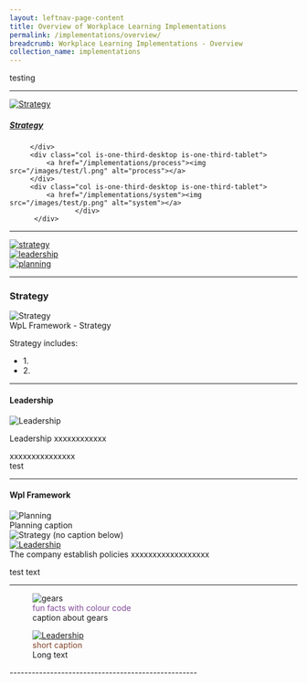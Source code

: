 ```yaml
---
layout: leftnav-page-content
title: Overview of Workplace Learning Implementations
permalink: /implementations/overview/
breadcrumb: Workplace Learning Implementations - Overview
collection_name: implementations
---
```



testing

---------------------------------------

<div>
        <div class="row is-multiline">
		<div class="col is-one-third-desktop is-one-third-tablet">
			<a href="/implementations/process" class="project-link">
				<img src="/images/test/s.png" alt="Strategy" class="project-image">
			<div class="project-card">
				<div class="project-title margin--bottom--xs">
					<h5><b>Strategy</b></h5>
				</div>
			</div>
			</a>
	   
		 </div>
		 <div class="col is-one-third-desktop is-one-third-tablet">
			 <a href="/implementations/process"><img src="/images/test/l.png" alt="process"></a>
		 </div>
		 <div class="col is-one-third-desktop is-one-third-tablet">
			 <a href="/implementations/system"><img src="/images/test/p.png" alt="system"></a>
		            </div>
	      </div>
</div>

-------------------------------------------

<div>
	<div class="row is-multiline">
		<div class="col is-one-third-desktop is-one-third-tablet">
			<a href="/implementations/process"><img src="/images/test/s.png" alt="strategy"></a>
		</div>
		<div class="col is-one-third-desktop is-one-third-tablet">
			<a href="/implementations/process"><img src="/images/test/l.png" alt="leadership"></a>
		</div>
		<div class="col is-one-third-desktop is-one-third-tablet">
			<a href="/implementations/process"><img src="/images/test/p.png" alt="planning"></a>
		</div>
	</div>
</div>

--------------------------------------------

### **Strategy**
<div class="row">
    <div class="col is-6">
		<figure style="margin:0;">
			<img src="/images/test/s.png" alt="Strategy"/>
			<figcaption>WpL Framework - Strategy</figcaption>
		</figure>
	</div>
	<div class="col is-6">
        <p>
            Strategy includes:
            <ul>
                <li>1. </li>
                <li>2. </li>
            </ul>
		</p>
	</div>
</div>

------------------------------------------


#### **Leadership**
<div class="row reverse-row-order">
	<div class="col is-6">
		<figure style="margin:0;">
			<img src="/images/test/l.png" alt="Leadership"/>
		</figure>
	</div>
	<div class="col is-6">
		<p>
			Leadership xxxxxxxxxxxx
			<br />
		</p>
	</div>
</div>
<p>
	xxxxxxxxxxxxxxx
	<br />
	test
</p>

--------------------------


#### **Wpl Framework**
<div class="row">
	<div class="col is-6">
		  <figure style="margin:0;">
			<img src="/images/test/p.png" alt="Planning">
			<figcaption>Planning caption</figcaption>
		</figure>
	</div>
	<div class="col is-6">
		<figure style="margin:0;">
			<img src="/images/test/s.png" alt="Strategy (no caption below)">
		</figure>
	</div>
</div>
<div class="row">
    <div class="col is-6">
		<figure style="margin:0;">
			<a href="/implementations/process"><img src="/images/test/l.png" alt="Leadership"></a>
			<figcaption>The company establish policies xxxxxxxxxxxxxxxxxx</figcaption>
		</figure>
    </div>
	<div class="col is-6">
		<p>
			test text
		</p>
	</div>
</div>

--------------------------------------------------


<div class="row">
    <div class="col is-6">
        <figure>
            <img src="/images/gears.jpg" alt="gears">
            <figcaption class="has-text-weight-bold" style="color:#814997">fun facts with colour code</figcaption>
            caption about gears
        </figure>
    </div>
 <div class="col is-6">
        <figure>
            <a href="/implementations/process"><img src="/images/test/l.png" alt="Leadership"></a>
            <figcaption class="has-text-weight-bold" style="color:#814227">short caption</figcaption>
            Long text
        </figure>
    </div>
</div>
---------------------------------------------------
